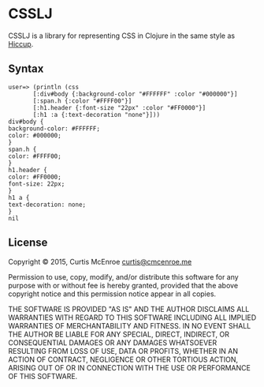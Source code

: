 # CSSLJ

CSSLJ is a library for representing CSS in Clojure in the same style
as [Hiccup](http://github.com/weavejester/hiccup).

## Syntax

    user=> (println (css
           [:div#body {:background-color "#FFFFFF" :color "#000000"}]
           [:span.h {:color "#FFFF00"}]
           [:h1.header {:font-size "22px" :color "#FF0000"}]
           [:h1 :a {:text-decoration "none"}]))
    div#body {
    background-color: #FFFFFF;
    color: #000000;
    }
    span.h {
    color: #FFFF00;
    }
    h1.header {
    color: #FF0000;
    font-size: 22px;
    }
    h1 a {
    text-decoration: none;
    }
    nil
    
## License

Copyright © 2015, Curtis McEnroe <curtis@cmcenroe.me>

Permission to use, copy, modify, and/or distribute this software for any
purpose with or without fee is hereby granted, provided that the above
copyright notice and this permission notice appear in all copies.

THE SOFTWARE IS PROVIDED "AS IS" AND THE AUTHOR DISCLAIMS ALL WARRANTIES
WITH REGARD TO THIS SOFTWARE INCLUDING ALL IMPLIED WARRANTIES OF
MERCHANTABILITY AND FITNESS. IN NO EVENT SHALL THE AUTHOR BE LIABLE FOR
ANY SPECIAL, DIRECT, INDIRECT, OR CONSEQUENTIAL DAMAGES OR ANY DAMAGES
WHATSOEVER RESULTING FROM LOSS OF USE, DATA OR PROFITS, WHETHER IN AN
ACTION OF CONTRACT, NEGLIGENCE OR OTHER TORTIOUS ACTION, ARISING OUT OF
OR IN CONNECTION WITH THE USE OR PERFORMANCE OF THIS SOFTWARE.
